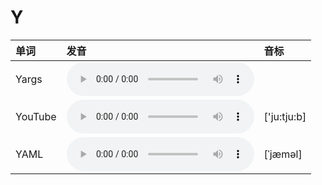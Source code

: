 
# Y

| 单词  | 发音 | 音标 |
| :-- | :-- | :-- |
| Yargs | <audio src="/public/audio/Yargs.mp3" controls="controls" controlslist="nodownload"></audio> |  |
| YouTube | <audio src="/public/audio/YouTube.mp3" controls="controls" controlslist="nodownload"></audio> | ['ju:tju:b] |
| YAML | <audio src="/public/audio/YAML.mp3" controls="controls" controlslist="nodownload"></audio> | [ˈjæməl] |
